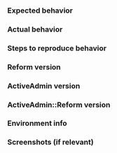 ### Expected behavior

### Actual behavior

### Steps to reproduce behavior

### Reform version

### ActiveAdmin version

### ActiveAdmin::Reform version

### Environment info

### Screenshots (if relevant)
